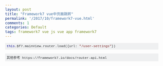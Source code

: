 ```yaml
---
layout: post
title: "Framework7 vue中页面跳转"
permalink: '/2017/10/framework7-vue.html'
comments: 1
categories: Default
tags: framework7 vue js vue app framework7
---
```

<pre class="default prettyprint prettyprinted" style='background-color: #eff0f1; border: 0px; color: #393318; font-family: Consolas, Menlo, Monaco, "Lucida Console", "Liberation Mono", "DejaVu Sans Mono", "Bitstream Vera Sans Mono", "Courier New", monospace, sans-serif; font-size: 13px; font-stretch: inherit; font-variant-numeric: inherit; line-height: inherit; margin-bottom: 1em; max-height: 600px; overflow: auto; padding: 5px; vertical-align: baseline; width: auto; word-wrap: normal;'><code style='border: 0px; font-family: Consolas, Menlo, Monaco, "Lucida Console", "Liberation Mono", "DejaVu Sans Mono", "Bitstream Vera Sans Mono", "Courier New", monospace, sans-serif; font-stretch: inherit; font-style: inherit; font-variant: inherit; font-weight: inherit; line-height: inherit; margin: 0px; padding: 0px; vertical-align: baseline; white-space: inherit;'><span class="kwd" style="border: 0px; color: #101094; font-family: inherit; font-size: inherit; font-stretch: inherit; font-style: inherit; font-variant: inherit; font-weight: inherit; line-height: inherit; margin: 0px; padding: 0px; vertical-align: baseline;">this</span><span class="pun" style="border: 0px; color: #303336; font-family: inherit; font-size: inherit; font-stretch: inherit; font-style: inherit; font-variant: inherit; font-weight: inherit; line-height: inherit; margin: 0px; padding: 0px; vertical-align: baseline;">.</span><span class="pln" style="border: 0px; color: #303336; font-family: inherit; font-size: inherit; font-stretch: inherit; font-style: inherit; font-variant: inherit; font-weight: inherit; line-height: inherit; margin: 0px; padding: 0px; vertical-align: baseline;">$f7</span><span class="pun" style="border: 0px; color: #303336; font-family: inherit; font-size: inherit; font-stretch: inherit; font-style: inherit; font-variant: inherit; font-weight: inherit; line-height: inherit; margin: 0px; padding: 0px; vertical-align: baseline;">.</span><span class="pln" style="border: 0px; color: #303336; font-family: inherit; font-size: inherit; font-stretch: inherit; font-style: inherit; font-variant: inherit; font-weight: inherit; line-height: inherit; margin: 0px; padding: 0px; vertical-align: baseline;">mainView</span><span class="pun" style="border: 0px; color: #303336; font-family: inherit; font-size: inherit; font-stretch: inherit; font-style: inherit; font-variant: inherit; font-weight: inherit; line-height: inherit; margin: 0px; padding: 0px; vertical-align: baseline;">.</span><span class="pln" style="border: 0px; color: #303336; font-family: inherit; font-size: inherit; font-stretch: inherit; font-style: inherit; font-variant: inherit; font-weight: inherit; line-height: inherit; margin: 0px; padding: 0px; vertical-align: baseline;">router</span><span class="pun" style="border: 0px; color: #303336; font-family: inherit; font-size: inherit; font-stretch: inherit; font-style: inherit; font-variant: inherit; font-weight: inherit; line-height: inherit; margin: 0px; padding: 0px; vertical-align: baseline;">.</span><span class="pln" style="border: 0px; color: #303336; font-family: inherit; font-size: inherit; font-stretch: inherit; font-style: inherit; font-variant: inherit; font-weight: inherit; line-height: inherit; margin: 0px; padding: 0px; vertical-align: baseline;">load</span><span class="pun" style="border: 0px; color: #303336; font-family: inherit; font-size: inherit; font-stretch: inherit; font-style: inherit; font-variant: inherit; font-weight: inherit; line-height: inherit; margin: 0px; padding: 0px; vertical-align: baseline;">({</span><span class="pln" style="border: 0px; color: #303336; font-family: inherit; font-size: inherit; font-stretch: inherit; font-style: inherit; font-variant: inherit; font-weight: inherit; line-height: inherit; margin: 0px; padding: 0px; vertical-align: baseline;">url</span><span class="pun" style="border: 0px; color: #303336; font-family: inherit; font-size: inherit; font-stretch: inherit; font-style: inherit; font-variant: inherit; font-weight: inherit; line-height: inherit; margin: 0px; padding: 0px; vertical-align: baseline;">:</span><span class="pln" style="border: 0px; color: #303336; font-family: inherit; font-size: inherit; font-stretch: inherit; font-style: inherit; font-variant: inherit; font-weight: inherit; line-height: inherit; margin: 0px; padding: 0px; vertical-align: baseline;"> </span><span class="str" style="border: 0px; color: #7d2727; font-family: inherit; font-size: inherit; font-stretch: inherit; font-style: inherit; font-variant: inherit; font-weight: inherit; line-height: inherit; margin: 0px; padding: 0px; vertical-align: baseline;">"/user-settings"</span><span class="pun" style="border: 0px; color: #303336; font-family: inherit; font-size: inherit; font-stretch: inherit; font-style: inherit; font-variant: inherit; font-weight: inherit; line-height: inherit; margin: 0px; padding: 0px; vertical-align: baseline;">})</span></code></pre>

<pre class="default prettyprint prettyprinted" style='background-color: #eff0f1; border: 0px; color: #393318; font-family: Consolas, Menlo, Monaco, "Lucida Console", "Liberation Mono", "DejaVu Sans Mono", "Bitstream Vera Sans Mono", "Courier New", monospace, sans-serif; font-size: 13px; font-stretch: inherit; font-variant-numeric: inherit; line-height: inherit; margin-bottom: 1em; max-height: 600px; overflow: auto; padding: 5px; vertical-align: baseline; width: auto; word-wrap: normal;'><code style='border: 0px; font-family: Consolas, Menlo, Monaco, "Lucida Console", "Liberation Mono", "DejaVu Sans Mono", "Bitstream Vera Sans Mono", "Courier New", monospace, sans-serif; font-stretch: inherit; font-style: inherit; font-variant: inherit; font-weight: inherit; line-height: inherit; margin: 0px; padding: 0px; vertical-align: baseline; white-space: inherit;'><span class="pun" style="border: 0px; color: #303336; font-family: inherit; font-size: inherit; font-stretch: inherit; font-style: inherit; font-variant: inherit; font-weight: inherit; line-height: inherit; margin: 0px; padding: 0px; vertical-align: baseline;">其他参考 https://framework7.io/docs/router-api.html</span></code></pre>